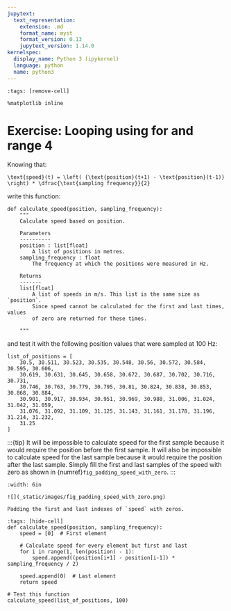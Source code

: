 ```yaml
---
jupytext:
  text_representation:
    extension: .md
    format_name: myst
    format_version: 0.13
    jupytext_version: 1.14.0
kernelspec:
  display_name: Python 3 (ipykernel)
  language: python
  name: python3
---
```


```{code-cell} ipython3
:tags: [remove-cell]

%matplotlib inline
```

# Exercise: Looping using **for** and **range** 4

Knowing that:

```{math}
\text{speed}(t) = \left( {\text{position}(t+1) - \text{position}(t-1)} \right) * \dfrac{\text{sampling frequency}}{2}
```

write this function:

```
def calculate_speed(position, sampling_frequency):
    """
    Calculate speed based on position.

    Parameters
    ----------
    position : list[float]
        A list of positions in metres.
    sampling_frequency : float
        The frequency at which the positions were measured in Hz.

    Returns
    -------
    list[float]
        A list of speeds in m/s. This list is the same size as `position`.
        Since speed cannot be calculated for the first and last times, values
        of zero are returned for these times.
    
    """
```

and test it with the following position values that were sampled at 100 Hz:

```{code-cell}
list_of_positions = [
    30.5, 30.511, 30.523, 30.535, 30.548, 30.56, 30.572, 30.584, 30.595, 30.606,
    30.619, 30.631, 30.645, 30.658, 30.672, 30.687, 30.702, 30.716, 30.731,
    30.746, 30.763, 30.779, 30.795, 30.81, 30.824, 30.838, 30.853, 30.868, 30.884,
    30.901, 30.917, 30.934, 30.951, 30.969, 30.988, 31.006, 31.024, 31.042, 31.059,
    31.076, 31.092, 31.109, 31.125, 31.143, 31.161, 31.178, 31.196, 31.214, 31.232,
    31.25
]
```

:::{tip}
It will be impossible to calculate speed for the first sample because it would require the position before the first sample. It will also be impossible to calculate speed for the last sample because it would require the position after the last sample. Simply fill the first and last samples of the speed with zero as shown in {numref}`fig_padding_speed_with_zero`.
:::

```{figure-md} fig_padding_speed_with_zero
:width: 6in

![](_static/images/fig_padding_speed_with_zero.png)

Padding the first and last indexes of `speed` with zeros.
```


```{code-cell}
:tags: [hide-cell]
def calculate_speed(position, sampling_frequency):
    speed = [0]  # First element

    # Calculate speed for every element but first and last
    for i in range(1, len(position) - 1):
        speed.append((position[i+1] - position[i-1]) * sampling_frequency / 2)

    speed.append(0)  # Last element
    return speed

# Test this function
calculate_speed(list_of_positions, 100)
```
